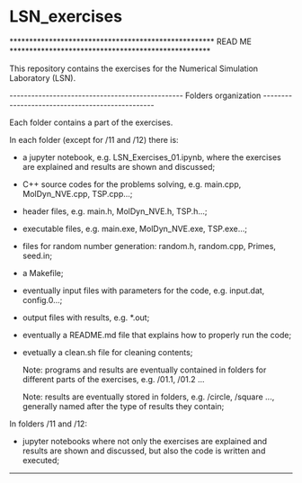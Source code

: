 # LSN_exercises

**************************************************** READ ME ***************************************************


This repository contains the exercises for the Numerical Simulation Laboratory (LSN).


------------------------------------------------ Folders organization ------------------------------------------------

Each folder contains a part of the exercises.


In each folder (except for /11 and /12) there is:

- a jupyter notebook, e.g. LSN_Exercises_01.ipynb, where the exercises are explained and results are shown and discussed;
- C++ source codes for the problems solving, e.g. main.cpp, MolDyn_NVE.cpp, TSP.cpp...;
- header files, e.g. main.h, MolDyn_NVE.h, TSP.h...;
- executable files, e.g. main.exe, MolDyn_NVE.exe, TSP.exe...;
- files for random number generation: random.h, random.cpp, Primes, seed.in;
- a Makefile;
- eventually input files with parameters for the code, e.g. input.dat, config.0...;
- output files with results, e.g. *.out;
- eventually a README.md file that explains how to properly run the code;
- evetually a clean.sh file for cleaning contents;

  Note: programs and results are eventually contained in folders for different parts of the exercises, e.g. /01.1, /01.2 ...
  
  Note: results are eventually stored in folders, e.g. /circle, /square ..., generally named after the type of results they contain;

In folders /11 and /12:
<br/>
- jupyter notebooks where not only the exercises are explained and results are shown and discussed, but also the code is written and executed;
	




********************************************************************************************************************

